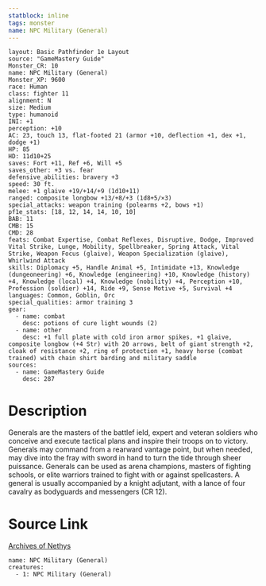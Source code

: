 ```yaml
---
statblock: inline
tags: monster
name: NPC Military (General)
---
```

```statblock
layout: Basic Pathfinder 1e Layout
source: "GameMastery Guide"
Monster_CR: 10
name: NPC Military (General)
Monster_XP: 9600
race: Human
class: fighter 11
alignment: N
size: Medium
type: humanoid
INI: +1
perception: +10
AC: 23, touch 13, flat-footed 21 (armor +10, deflection +1, dex +1, dodge +1)
HP: 85
HD: 11d10+25
saves: Fort +11, Ref +6, Will +5
saves_other: +3 vs. fear
defensive_abilities: bravery +3
speed: 30 ft.
melee: +1 glaive +19/+14/+9 (1d10+11)
ranged: composite longbow +13/+8/+3 (1d8+5/×3)
special_attacks: weapon training (polearms +2, bows +1)
pf1e_stats: [18, 12, 14, 14, 10, 10]
BAB: 11
CMB: 15
CMD: 28
feats: Combat Expertise, Combat Reflexes, Disruptive, Dodge, Improved Vital Strike, Lunge, Mobility, Spellbreaker, Spring Attack, Vital Strike, Weapon Focus (glaive), Weapon Specialization (glaive), Whirlwind Attack
skills: Diplomacy +5, Handle Animal +5, Intimidate +13, Knowledge (dungeoneering) +6, Knowledge (engineering) +10, Knowledge (history) +4, Knowledge (local) +4, Knowledge (nobility) +4, Perception +10, Profession (soldier) +14, Ride +9, Sense Motive +5, Survival +4
languages: Common, Goblin, Orc
special_qualities: armor training 3
gear:
  - name: combat
    desc: potions of cure light wounds (2)
  - name: other
    desc: +1 full plate with cold iron armor spikes, +1 glaive, composite longbow (+4 Str) with 20 arrows, belt of giant strength +2, cloak of resistance +2, ring of protection +1, heavy horse (combat trained) with chain shirt barding and military saddle
sources:
  - name: GameMastery Guide
    desc: 287
```
# Description
Generals are the masters of the battlef ield, expert and veteran soldiers who conceive and execute tactical plans and inspire their troops on to victory. Generals may command from a rearward vantage point, but when needed, may dive into the fray with sword in hand to turn the tide through sheer puissance. Generals can be used as arena champions, masters of fighting schools, or elite warriors trained to fight with or against spellcasters. A general is usually accompanied by a knight adjutant, with a lance of four cavalry as bodyguards and messengers (CR 12).
# Source Link
[Archives of Nethys](https://aonprd.com/NPCDisplay.aspx?ItemName=Military%20(General))
```encounter-table
name: NPC Military (General)
creatures:
  - 1: NPC Military (General)
```
